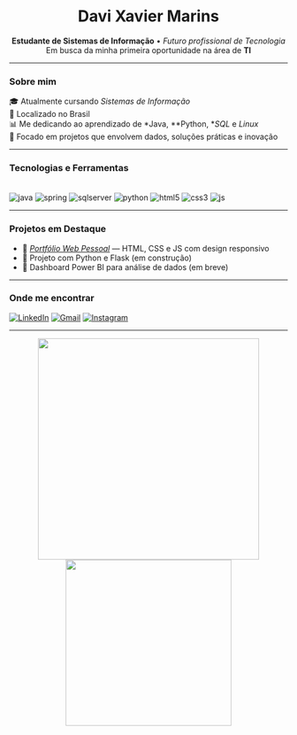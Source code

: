 <h1 align="center">Davi Xavier Marins</h1>

<p align="center">
  <strong>Estudante de Sistemas de Informação</strong> • <em>Futuro profissional de Tecnologia</em> <br>
  Em busca da minha primeira oportunidade na área de <strong>TI</strong>
</p>

---

### Sobre mim

🎓 Atualmente cursando *Sistemas de Informação*  
📍 Localizado no Brasil  
📊 Me dedicando ao aprendizado de *Java, **Python, **SQL* e *Linux*  
🚀 Focado em projetos que envolvem dados, soluções práticas e inovação  

---

### Tecnologias e Ferramentas

<div style="display: inline_block"><br/>
  <img align="center" alt="java" src="https://img.shields.io/badge/Java-ED8B00?style=for-the-badge&logo=openjdk&logoColor=white" />
  <img align="center" alt="spring" src="https://img.shields.io/badge/Spring-6DB33F?style=for-the-badge&logo=spring&logoColor=white" />
  <img align="center" alt="sqlserver" src="https://img.shields.io/badge/Microsoft%20SQL%20Server-CC2927?style=for-the-badge&logo=microsoft%20sql%20server&logoColor=white" />
  <img align="center" alt="python" src="https://img.shields.io/badge/Python-14354C?style=for-the-badge&logo=python&logoColor=white" />
  <img align="center" alt="html5" src="https://img.shields.io/badge/html5-%23E34F26.svg?style=for-the-badge&logo=html5&logoColor=white" />
  <img align="center" alt="css3" src="https://img.shields.io/badge/css3-%231572B6.svg?style=for-the-badge&logo=css3&logoColor=white" />
  <img align="center" alt="js" src="https://img.shields.io/badge/JavaScript-F7DF1E?style=for-the-badge&logo=javascript&logoColor=black" />
</div>

---

### Projetos em Destaque

- 🔗 [*Portfólio Web Pessoal*](https://github.com/CAIO-SANTANA3127/Portifolio) — HTML, CSS e JS com design responsivo
- 🔗 Projeto com Python e Flask (em construção)
- 🔗 Dashboard Power BI para análise de dados (em breve)

---

### Onde me encontrar

[![LinkedIn](https://img.shields.io/badge/-LinkedIn-0077B5?style=for-the-badge&logo=linkedin&logoColor=white)](https://www.linkedin.com/in/davixaviermarins/)
[![Gmail](https://img.shields.io/badge/-Gmail-D14836?style=for-the-badge&logo=gmail&logoColor=white)](mailto:dxavier.nit@gmail.com)
[![Instagram](https://img.shields.io/badge/-Instagram-E4405F?style=for-the-badge&logo=instagram&logoColor=white)](https://www.instagram.com/whatxavierr/)

---


<p align="center">
  <img src="https://github-readme-stats.vercel.app/api?username=Dmxavier00&show_icons=true&theme=radical" width="400"/>
  <img src="https://github-readme-stats.vercel.app/api/top-langs/?username=Dmxavier00&layout=compact&theme=radical" width="300"/>
</p>
